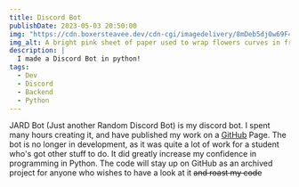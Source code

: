 ```yaml
---
title: Discord Bot
publishDate: 2023-05-03 20:50:00
img: "https://cdn.boxersteavee.dev/cdn-cgi/imagedelivery/8mDeb5dj0w69F4TILSzPUQ/978cc4eb-ae6c-4bc1-d728-06ab36c53700/public"
img_alt: A bright pink sheet of paper used to wrap flowers curves in front of rich blue background
description: |
  I made a Discord Bot in python!
tags:
  - Dev
  - Discord
  - Backend
  - Python
---
```

JARD Bot (Just another Random Discord Bot) is my discord bot. I spent many hours creating it, and have published my work on a [GitHub](https://github.com/Boxersteavee/JARD-Bot) Page. The bot is no longer in development, as it was quite a lot of work for a student who's got other stuff to do. It did greatly increase my confidence in programming in Python. The code will stay up on GitHub as an archived project for anyone who wishes to have a look at it ~~and roast my code~~
